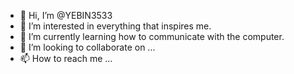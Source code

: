 - 👋 Hi, I’m @YEBIN3533
- 👀 I’m interested in everything that inspires me.
- 🌱 I’m currently learning how to communicate with the computer.
- 💞️ I’m looking to collaborate on ...
- 📫 How to reach me ...

<!---
YEBIN3533/YEBIN3533 is a ✨ special ✨ repository because its `README.md` (this file) appears on your GitHub profile.
You can click the Preview link to take a look at your changes.
--->
